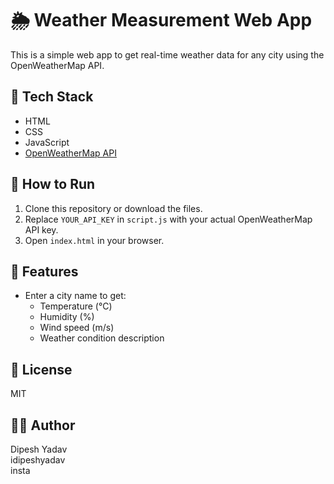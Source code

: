 # 🌦️ Weather Measurement Web App

This is a simple web app to get real-time weather data for any city using the OpenWeatherMap API.

## 🔧 Tech Stack
- HTML
- CSS
- JavaScript
- [OpenWeatherMap API](https://openweathermap.org/api)

## 🚀 How to Run

1. Clone this repository or download the files.
2. Replace `YOUR_API_KEY` in `script.js` with your actual OpenWeatherMap API key.
3. Open `index.html` in your browser.

## 📸 Features
- Enter a city name to get:
  - Temperature (°C)
  - Humidity (%)
  - Wind speed (m/s)
  - Weather condition description

## 📝 License
MIT

## 🙋‍♂️ Author
Dipesh Yadav
<br>
idipeshyadav
<br>
insta